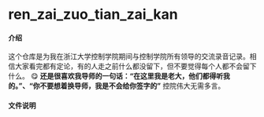 # ren_zai_zuo_tian_zai_kan

#### 介绍
这个仓库是为我在浙江大学控制学院期间与控制学院所有领导的交流录音记录。相信大家看完都有定论，有的人走之前什么都没留下，但不要觉得每个人都不会留下什么。 :yum: 
 **还是很喜欢我导师的一句话：“在这里我是老大，他们都得听我的。”、“你不要想着换导师，我是不会给你签字的”** 
控院伟大无需多言。
#### 文件说明
